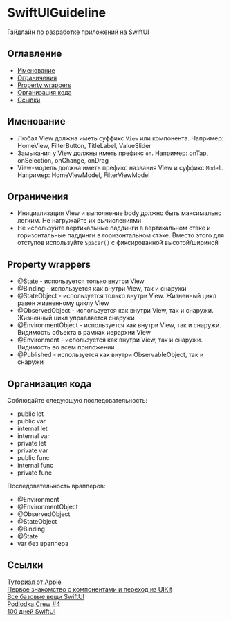 # SwiftUIGuideline

Гайдлайн по разработке приложений на SwiftUI

## Оглавление

* [Именование](#Именование)
* [Ограничения](#Ограничения)
* [Property wrappers](#Property-wrappers)
* [Организация кода](#Организация-кода)
* [Ссылки](#Ссылки)

## Именование

- Любая View должна иметь суффикс `View` или компонента. Например: HomeView, FilterButton, TitleLabel, ValueSlider
- Замыкания у View должны иметь префикс `on`. Например: onTap, onSelection, onChange, onDrag
- View-модель должна иметь префикс названия View и суффикс `Model`. Например: HomeViewModel, FilterViewModel

## Ограничения

- Инициализация View и выполнение body должно быть максимально легким. Не нагружайте их вычислениями
- Не используйте вертикальные паддинги в вертикальном стэке и горизонтальные паддинги в горизонтальном стэке. Вместо этого для отступов используйте `Spacer()` с фиксированной высотой/шириной

## Property wrappers

- @State - используется только внутри View
- @Binding - используется как внутри View, так и снаружи
- @StateObject - используется только внутри View. Жизненный цикл равен жизненному циклу View
- @ObservedObject - используется как внутри View, так и снаружи. Жизненный цикл управляется снаружи
- @EnvironmentObject - используется как внутри View, так и снаружи. Видимость объекта в рамках иерархии View
- @Environment - используется как внутри View, так и снаружи. Видимость во всем приложении
- @Published - используется как внутри ObservableObject, так и снаружи

## Организация кода

Соблюдайте следующую последовательность:
- public let
- public var
- internal let
- internal var
- private let
- private var
- public func
- internal func
- private func

Последовательность врапперов:
- @Environment
- @EnvironmentObject
- @ObservedObject
- @StateObject
- @Binding
- @State
- var без враппера

## Ссылки

[Туториал от Apple](https://developer.apple.com/tutorials/swiftui/)  
[Первое знакомство с компонентами и переход из UIKit](https://github.com/SimpleBoilerplates/SwiftUI-Cheat-Sheet)  
[Все базовые вещи SwiftUI](https://fuckingswiftui.com)  
[Podlodka Crew #4](https://www.youtube.com/playlist?list=PLNSmyatBJig4yzwgVdhDJuSA4U8zhAqo7)  
[100 дней SwiftUI](https://www.hackingwithswift.com/100/swiftui)
